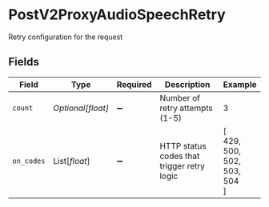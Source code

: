 # PostV2ProxyAudioSpeechRetry

Retry configuration for the request


## Fields

| Field                                      | Type                                       | Required                                   | Description                                | Example                                    |
| ------------------------------------------ | ------------------------------------------ | ------------------------------------------ | ------------------------------------------ | ------------------------------------------ |
| `count`                                    | *Optional[float]*                          | :heavy_minus_sign:                         | Number of retry attempts (1-5)             | 3                                          |
| `on_codes`                                 | List[*float*]                              | :heavy_minus_sign:                         | HTTP status codes that trigger retry logic | [<br/>429,<br/>500,<br/>502,<br/>503,<br/>504<br/>] |